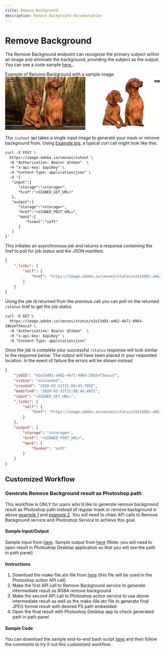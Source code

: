 ```yaml
---
title: Remove Background
description: Remove Background documentation
---
```


# Remove Background

The Remove Background endpoint can recognize the primary subject within an image and eliminate the background, providing the subject as the output. You can see a code sample [here.](/guides/code_sample/index.md#remove-background).<br />

Example of Remove Background with a sample image.
![alt image](imagecutout_cutout_example.png?raw=true "Original Image") 


The `/cutout` api takes a single input image to generate your mask or remove background from. Using [Example.jpg](https://github.com/AdobeDocs/cis-photoshop-api-docs/blob/main/sample_files/Example.jpg), a typical curl call might look like this:

```shell
curl -X POST \
  https://image.adobe.io/sensei/cutout \
  -H "Authorization: Bearer $token"  \
  -H "x-api-key: $apiKey" \
  -H "Content-Type: application/json" \
  -d '{
   "input":{
      "storage":"<storage>",
      "href":"<SIGNED_GET_URL>"
   },
   "output":{
      "storage":"<storage>",
      "href":"<SIGNED_POST_URL>",
      "mask":{
         "format":"soft"
      }
   }
}'
```

This initiates an asynchronous job and returns a response containing the href to poll for job status and the JSON manifest.

```json
{
    "_links": {
        "self": {
            "href": "https://image.adobe.io/sensei/status/e3a13d81-a462-4b71-9964-28b2ef34aca7"
        }
    }
}
```

Using the job id returned from the previous call you can poll on the returned `/status` href to get the job status

```shell
curl -X GET \
  https://image.adobe.io/sensei/status/e3a13d81-a462-4b71-9964-28b2ef34aca7 \
  -H "Authorization: Bearer $token"  \
  -H "x-api-key: $apiKey" \
  -H "Content-Type: application/json"
```

Once the job is complete your successful `/status` response will look similar to the response below; The output will have been placed in your requested location. In the event of failure the errors will be shown instead

```json
{
    "jobID": "e3a13d81-a462-4b71-9964-28b2ef34aca7",
    "status": "succeeded",
    "created": "2020-02-11T21:08:43.789Z",
    "modified": "2020-02-11T21:08:48.492Z",
    "input": "<SIGNED_GET_URL>",
    "_links": {
        "self": {
            "href": "https://image.adobe.io/sensei/status/e3a13d81-a462-4b71-9964-28b2ef34aca7"
        }
    },
    "output": {
        "storage": "<storage>",
        "href": "<SIGNED_POST_URL>",
        "mask": {
            "format": "soft"
        }
    }
}
```

## Customized Workflow

### Generate Remove Background result as Photoshop path

This workflow is ONLY for users who'd like to generate remove background result as Photoshop path instead of regular mask or remove background in above [example 1](/guides/code_sample/index.md#remove-background) and [example 2](/guides/code_sample/index.md#generate-image-mask). You will need to chain API calls to Remove Background service and Photoshop Service to achieve this goal.

#### Sample Input/Output

Sample input from [here](https://github.com/AdobeDocs/cis-photoshop-api-docs/blob/main/sample_files/ic_customized_workflow/input.jpg).
Sample output from [here](https://github.com/AdobeDocs/cis-photoshop-api-docs/blob/main/sample_files/ic_customized_workflow/result_with_path.jpg) (Note: you will need to open result in Photoshop Desktop application so that you will see the path in path panel)

#### Instructions

1. Download the make-file.atn file from [here](https://github.com/AdobeDocs/cis-photoshop-api-docs/blob/main/sample_files/ic_customized_workflow/make-path.atn) (this file will be used in the Photoshop action API call)
2. Make the first API call to Remove Background service to generate intermediate result as RGBA remove background
3. Make the second API call to Photoshop action service to use above intermediate result as well as the make-file.atn file to generate final JPEG format result with desired PS path embedded
4. Open the final result with Photoshop Desktop app to check generated path in path panel

#### Sample Code

You can download the sample end-to-end bash script [here](https://github.com/AdobeDocs/cis-photoshop-api-docs/tree/main/sample-code/ic-customized-workflow-app) and then follow the comments to try it out this customized workflow.